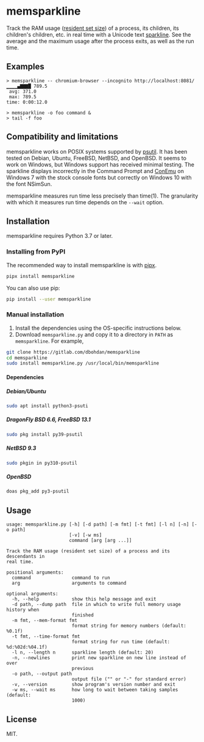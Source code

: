 # memsparkline

Track the RAM usage ([resident set size](https://en.wikipedia.org/wiki/Resident_set_size)) of a process, its children, its children's children, etc. in real time with a Unicode text [sparkline](https://en.wikipedia.org/wiki/Sparkline). See the average and the maximum usage after the process exits, as well as the run time.



## Examples

```none
> memsparkline -- chromium-browser --incognito http://localhost:8081/
▁▁▁▁▄▇▇▇█ 789.5
 avg: 371.0
 max: 789.5
time: 0:00:12.0
```

```none
> memsparkline -o foo command &
> tail -f foo
```


## Compatibility and limitations

memsparkline works on POSIX systems supported by [psutil](https://github.com/giampaolo/psutil). It has been tested on Debian, Ubuntu, FreeBSD, NetBSD, and OpenBSD. It seems to work on Windows, but Windows support has received minimal testing. The sparkline displays incorrectly in the Command Prompt and [ConEmu](https://conemu.github.io/) on Windows 7 with the stock console fonts but correctly on Windows 10 with the font NSimSun.

memsparkline measures run time less precisely than time(1). The granularity with which it measures run time depends on the `--wait` option.


## Installation

memsparkline requires Python 3.7 or later.

### Installing from PyPI

The recommended way to install memsparkline is with [pipx](https://gitlab.com/dbohdan/memsparkline).

```sh
pipx install memsparkline
```

You can also use pip:

```sh
pip install --user memsparkline
```

### Manual installation

1. Install the dependencies using the OS-specific instructions below.
2. Download `memsparkline.py` and copy it to a directory in `PATH` as `memsparkline`. For example,

```sh
git clone https://gitlab.com/dbohdan/memsparkline
cd memsparkline
sudo install memsparkline.py /usr/local/bin/memsparkline
```

#### Dependencies

##### Debian/Ubuntu

```sh
sudo apt install python3-psuti
```

##### DragonFly BSD 6.6, FreeBSD 13.1

```sh
sudo pkg install py39-psutil
```

##### NetBSD 9.3

```sh
sudo pkgin in py310-psutil
```

##### OpenBSD

```sh
doas pkg_add py3-psutil
```


## Usage

```none
usage: memsparkline.py [-h] [-d path] [-m fmt] [-t fmt] [-l n] [-n] [-o path]
                       [-v] [-w ms]
                       command [arg [arg ...]]

Track the RAM usage (resident set size) of a process and its descendants in
real time.

positional arguments:
  command               command to run
  arg                   arguments to command

optional arguments:
  -h, --help            show this help message and exit
  -d path, --dump path  file in which to write full memory usage history when
                        finished
  -m fmt, --mem-format fmt
                        format string for memory numbers (default: %0.1f)
  -t fmt, --time-format fmt
                        format string for run time (default: %d:%02d:%04.1f)
  -l n, --length n      sparkline length (default: 20)
  -n, --newlines        print new sparkline on new line instead of over
                        previous
  -o path, --output path
                        output file ("" or "-" for standard error)
  -v, --version         show program's version number and exit
  -w ms, --wait ms      how long to wait between taking samples (default:
                        1000)
```


## License

MIT.
